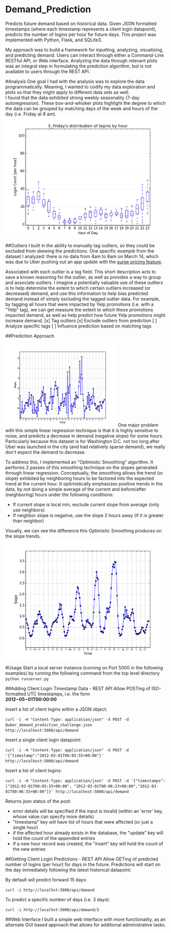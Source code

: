 Demand_Prediction
=================

Predicts future demand based on historical data.  Given JSON formatted timestamps (where each timestamp represents a client login datapoint), predicts the number of logins per hour for future days.  This project was implemented with Python, Flask, and SQLite3.  

My approach was to build a framework for inputting, analyzing, visualizing, and predicting demand.  Users can interact through either a Command-Line RESTful API, or Web interface.  Analyzing the data through relevant plots was an integral step in formulating the prediction algorithm, but is not available to users through the REST API.

#Analysis
One goal I had with the analysis was to explore the data programmatically.  Meaning, I wanted to codify my data exploration and plots so that they might apply to different data sets as well.  
I found that the data exhibited strong weekly seasonality (7-day autoregression).  These box-and-whisker plots highlight the degree to which the data can be grouped by matching days of the week and hours of the day (i.e. Friday at 8 am).
![alt tag](https://raw.githubusercontent.com/cminnich/Demand_Prediction/master/plots/days/ByHour_5_Friday.png "All Friday data, by hour")

##Outliers
I built in the ability to manually tag outliers, so they could be excluded from skewing the predictions.  One specific example from the dataset I analyzed: there is no data from 4am to 8am on March 14, which was due to Uber pushing out an app update with the [surge pricing feature](https://blog.uber.com/2012/03/14/clear-and-straight-forward-surge-pricing/).

Associated with each outlier is a tag field.  This short description acts to save a known reasoning for the outlier, as well as provides a way to group and associate outliers.  I imagine a potentially valuable use of these outliers is to help determine the extent to which certain outliers increased (or decreased) demand, and use this information to help bias predicted demand instead of simply excluding the tagged outlier data.  For example, by tagging all hours that were impacted by Yelp promotions (i.e. with a "Yelp" tag), we can get measure the extent to which these promotions impacted demand, as well as help predict how future Yelp promotions might increase demand.
[x] Tag outliers
[x] Exclude outliers from prediction
[ ] Analyze specific tags
[ ] Influence prediction based on matching tags

##Prediction Approach

![alt tag](https://raw.githubusercontent.com/cminnich/Demand_Prediction/master/plots/Predicted_Slopes_0pass.png "LinReg - Trend by Hour")
One major problem with this simple linear regression technique is that it is highly sensitive to noise, and predicts a decrease in demand (negative slope) for some hours.  Particularly because this dataset is for Washington D.C. not too long after Uber was launched in the city (and had relatively sparse demand), we really don't expect the demand to decrease.  

To address this, I implemented an "Optimistic Smoothing" algorithm. It performs 2 passes of this smoothing technique on the slopes generated through linear regression.  Conceptually, the smoothing allows the trend (or slope) exhibited by neighboring hours to be factored into the expected trend at the current hour. It optimistically emphasizes positive trends in the data, by not doing a simple average of the current and before/after (neighboring) hours under the following conditions:
  * If current slope is local min, exclude current slope from average (only use neighbors)
  * If neighbor slope is negative, use the slope 2 hours away (if it is greater than neighbor)

Visually, we can see the difference this Optimistic Smoothing produces on the slope trends.  
![alt tag](https://raw.githubusercontent.com/cminnich/Demand_Prediction/master/plots/Predicted_Slopes.png "After 2-Pass Optimistic Smoothing")

#Usage
Start a local server instance (running on Port 5000 in the following examples) by running the following command from the top level directory  
`python runserver.py`

##Adding Client Login Timestamp Data - REST API
Allow POSTing of ISO-formatted UTC timestamps, i.e. the form  
**2012−05−01T00:00:00**

Insert a list of client logins within a JSON object:

`curl -i -H "Content-Type: application/json" -X POST -d @uber_demand_prediction_challenge.json http://localhost:5000/api/demand`

Insert a single client login datapoint:

`curl -i -H "Content-Type: application/json" -X POST -d '{"timestamp":"2012-03-01T00:05:55+00:00"}' http://localhost:5000/api/demand`

Insert a list of client logins:

`curl -i -H "Content-Type: application/json" -X POST -d '{"timestamps":["2012-03-01T00:05:55+00:00", "2012-03-01T00:06:23+00:00","2012-03-01T00:06:55+00:00"]}' http://localhost:5000/api/demand`

Returns json status of the post:
- error details will be specified if the input is invalid (within an 'error' key, whose value can specify more details)
- "timestamp" key will have list of hours that were affected (or just a single hour)
- if the affected hour already exists in the database, the "update" key will hold the count of the appended entries
- if a new hour record was created, the "insert" key will hold the count of the new entries

##Getting Client Login Predictions - REST API
Allow GETing of predicted number of logins (per hour) for days in the future.  Predictions will start on the day immediately following the latest historical datapoint.

By default will predict forward 15 days:

`curl -i http://localhst:5000/api/demand`

To predict a specific number of days (i.e. 3 days):

`curl -i http://localhst:5000/api/demand/3`

##Web Interface
I built a simple web interface with more functionality, as an alternate GUI based approach that allows for additional administrative tasks.  



